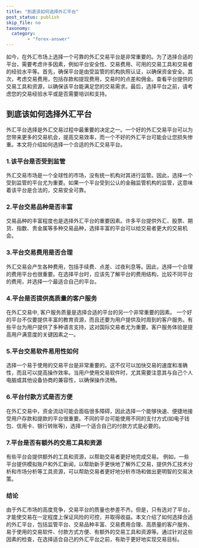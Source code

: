 ```yaml
---
title: "到底该如何选择外汇平台"
post_status: publish
skip_file: no
taxonomy:
  category:
        - "forex-answer"
---
```


如今，在外汇市场上选择一个可靠的外汇交易平台是非常重要的。为了选择合适的平台，需要考虑许多因素，例如平台安全性、交易费用、可用的交易工具和交易者的经验水平等。首先，确保平台是由受监管的机构执照认证，以确保资金安全。其次，考虑交易费用，包括存款和提现费用，交易时的点差和佣金。查看平台提供的交易工具和资源，以确保该平台能满足您的交易需求。最后，选择平台之前，请考虑您的交易经验水平或是否需要培训和支持。

## 到底该如何选择外汇平台

外汇平台选择是外汇交易过程中最重要的决定之一。一个好的外汇交易平台可以为您带来更多的交易机会，提高交易效率，而一个不好的外汇平台可能会让您损失惨重。本文将介绍如何选择一个合适的外汇交易平台。

### 1.该平台是否受到监管

外汇交易市场是一个全球性的市场，没有统一机构对其进行监管。因此，选择一个受到监管的平台尤为重要。如果一个平台受到公认的金融监管机构的监管，这意味着该平台是合法的，交易安全可靠。

### 2.平台交易品种是否丰富

交易品种的丰富程度也是选择外汇平台的重要因素。许多平台提供外汇、股票、期货、指数、贵金属等多种交易品种，选择丰富的平台可以给交易者更大的交易机会。

### 3.平台交易费用是否合理

外汇交易会产生各种费用，包括手续费、点差、过夜利息等。因此，选择一个合理的费用平台也很重要。在选择平台时，应该先了解平台的费用结构，比较不同平台的费用，并选择一个最适合自己的平台。

### 4.平台是否提供高质量的客户服务

在外汇交易中, 客户服务质量是选择合适的平台的另一个非常重要的因素。 一个好的平台不仅要提供丰富的教育资源，而且还要为用户提供及时周到的客户服务。有些平台为用户提供了多种语言支持，这对国际交易者尤为重要。客户服务体验是提高用户满意度的关键因素之一。

### 5.平台交易软件易用性如何

选择一个易于使用的交易平台是非常重要的。这不仅可以加快交易的速度和准确性，而且可以提高操作效率。当用户使用交易软件时，尤其需要注意其与自己个人电脑或其他设备协商的兼容性，以确保操作流畅。

### 6.平台付款方式是否方便

在外汇交易中，资金流动可能会面临很多障碍，因此选择一个能够快速、便捷地接受用户存款和提款的平台很重要。不同的平台可能使用不同的支付方式(如电子钱包、信用卡、银行转账等)，选择一个适合自己的付款方式是必要的。

### 7.平台是否有额外的交易工具和资源

有些平台会提供额外的工具和资源，以帮助交易者更好地完成交易。 例如，一些平台提供模拟账户和外汇新闻，以帮助新手更快地了解外汇交易，提供外汇技术分析和市场分析等工具资源，可以帮助交易者更好地分析市场和做出更明智的交易决策。

### 结论

由于外汇市场的高度竞争，交易平台的质量也参差不齐。但是，只有选对了平台，才能使交易在一定程度上保证风险的可控，并取得收益。本文介绍了如何选择合适的外汇平台，包括监管平台、交易品种丰富、交易费用合理、高质量的客户服务、易于使用的交易软件、付款方式方便、有额外的交易工具和资源等。通过针对这些因素的检查，在选择适合自己的外汇平台之前，有助于更好地实现交易目标。
